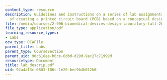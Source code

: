 ```yaml
---
content_type: resource
description: Guidelines and instructions on a series of lab assignments on the process
  of creating a printed circuit board (PCB) based on a conceptual design.
file: /media/courses/2-996-biomedical-devices-design-laboratory-fall-2007/94a4a13c0803f06c1e20bec9b4b012b0_lab_descrip.pdf
file_type: application/pdf
learning_resource_types:
- Labs
ocw_type: OCWFile
parent_title: Labs
parent_type: CourseSection
parent_uid: 90c618ee-b6ce-6dbd-d29d-9ac27c71999d
resourcetype: Document
title: lab_descrip.pdf
uid: 94a4a13c-0803-f06c-1e20-bec9b4b012b0
---
```


